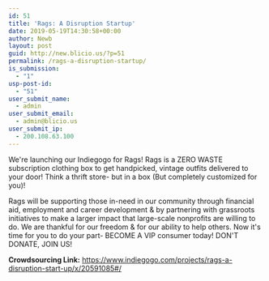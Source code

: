 ```yaml
---
id: 51
title: 'Rags: A Disruption Startup'
date: 2019-05-19T14:30:58+00:00
author: Newb
layout: post
guid: http://new.blicio.us/?p=51
permalink: /rags-a-disruption-startup/
is_submission:
  - "1"
usp-post-id:
  - "51"
user_submit_name:
  - admin
user_submit_email:
  - admin@blicio.us
user_submit_ip:
  - 200.108.63.100
---
```

We're launching our Indiegogo for Rags! Rags is a ZERO WASTE subscription clothing box to get handpicked, vintage outfits delivered to your door! Think a thrift store- but in a box (But completely customized for you)!

Rags will be supporting those in-need in our community through financial aid, employment and career development & by partnering with grassroots initiatives to make a larger impact that large-scale nonprofits are willing to do. We are thankful for our freedom & for our ability to help others. Now it's time for you to do your part- BECOME A VIP consumer today! DON'T DONATE, JOIN US!

**Crowdsourcing Link:** <https://www.indiegogo.com/projects/rags-a-disruption-start-up/x/20591085#/>